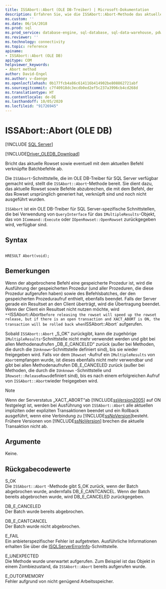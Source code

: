 ```yaml
---
title: ISSAbort::Abort (OLE DB-Treiber) | Microsoft-Dokumentation
description: Erfahren Sie, wie die ISSAbort::Abort-Methode das aktuelle Rowset und alle mit dem aktuellen Befehl im OLE DB-Treiber für SQL Server verknüpften Stapelbefehle aufhebt.
ms.custom: ''
ms.date: 06/14/2018
ms.prod: sql
ms.prod_service: database-engine, sql-database, sql-data-warehouse, pdw
ms.reviewer: ''
ms.technology: connectivity
ms.topic: reference
apiname:
- ISSAbort::Abort (OLE DB)
apitype: COM
helpviewer_keywords:
- Abort method
author: David-Engel
ms.author: v-daenge
ms.openlocfilehash: 0b177fcb4a86c614116b414902be808862721abf
ms.sourcegitcommit: c7f40918dc3ecdb0ed2ef5c237a3996cb4cd268d
ms.translationtype: HT
ms.contentlocale: de-DE
ms.lasthandoff: 10/05/2020
ms.locfileid: "91726945"
---
```

# <a name="issabortabort-ole-db"></a>ISSAbort::Abort (OLE DB)
[!INCLUDE [SQL Server](../../../includes/applies-to-version/sql-asdb-asdbmi-asa-pdw.md)]

[!INCLUDE[Driver_OLEDB_Download](../../../includes/driver_oledb_download.md)]

  Bricht das aktuelle Rowset sowie eventuell mit dem aktuellen Befehl verknüpfte Batchbefehle ab.  
  
Die `ISSAbort`-Schnittstelle, die im OLE DB-Treiber für SQL Server verfügbar gemacht wird, stellt die `ISSAbort::Abort`-Methode bereit. Sie dient dazu, das aktuelle Rowset sowie Befehle abzubrechen, die mit dem Befehl, der das Rowset ursprünglich generiert hat, verknüpft sind und noch nicht ausgeführt wurden.  
  
 `ISSAbort` ist ein OLE DB-Treiber für SQL Server-spezifische Schnittstellen, die bei Verwendung von `QueryInterface` für das `IMultipleResults`-Objekt, das von `ICommand::Execute` oder `IOpenRowset::OpenRowset` zurückgegeben wird, verfügbar sind.  
  
## <a name="syntax"></a>Syntax  
  
```  
  
HRESULT Abort(void);  
```  
  
## <a name="remarks"></a>Bemerkungen  
 Wenn der abgebrochene Befehl eine gespeicherte Prozedur ist, wird die Ausführung der gespeicherten Prozedur (und aller Prozeduren, die diese Prozedur aufgerufen haben) sowie des Befehlsbatches, der den gespeicherten Prozeduraufruf enthielt, ebenfalls beendet. Falls der Server gerade ein Resultset an den Client überträgt, wird die Übertragung beendet. Wenn der Client ein Resultset nicht nutzen möchte, wird `**`ISSAbort::Abort` before releasing the rowset will speed up the rowset release, but if there is an open transaction and XACT_ABORT is ON, the transaction will be rolled back when `ISSAbort::Abort` aufgerufen.  
  
 Sobald `ISSAbort::Abort` „S_OK“ zurückgibt, kann die zugehörige `IMultipleResults`-Schnittstelle nicht mehr verwendet werden und gibt bei allen Methodenaufrufen „DB_E_CANCELED“ zurück (außer bei Methoden, die durch die `IUnknown`-Schnittstelle definiert sind), bis sie wieder freigegeben wird. Falls vor dem `IRowset` -Aufruf ein `IMultipleResults` von `Abort`empfangen wurde, ist dieses ebenfalls nicht mehr verwendbar und gibt bei allen Methodenaufrufen DB_E_CANCELED zurück (außer bei Methoden, die durch die `IUnknown` -Schnittstelle und `IRowset::ReleaseRows`definiert sind), bis es nach einem erfolgreichen Aufruf von `ISSAbort::Abort`wieder freigegeben wird.  
  
> [!NOTE]  
>  Wenn der Serverstatus „XACT_ABORT“ab [!INCLUDE[ssVersion2005](../../../includes/ssversion2005-md.md)] auf ON festgelegt ist, werden bei Ausführung von `ISSAbort::Abort` alle aktuellen impliziten oder expliziten Transaktionen beendet und ein Rollback ausgeführt, wenn eine Verbindung zu [!INCLUDE[ssNoVersion](../../../includes/ssnoversion-md.md)]besteht. Frühere Versionen von [!INCLUDE[ssNoVersion](../../../includes/ssnoversion-md.md)] brechen die aktuelle Transaktion nicht ab.  
  
## <a name="arguments"></a>Argumente  
 Keine.  
  
## <a name="return-code-values"></a>Rückgabecodewerte  
 S_OK  
 Die `ISSAbort::Abort` -Methode gibt S_OK zurück, wenn der Batch abgebrochen wurde, andernfalls DB_E_CANTCANCEL. Wenn der Batch bereits abgebrochen wurde, wird DB_E_CANCELED zurückgegeben.  
  
 DB_E_CANCELED  
 Der Batch wurde bereits abgebrochen.  
  
 DB_E_CANTCANCEL  
 Der Batch wurde nicht abgebrochen.  
  
 E_FAIL  
 Ein anbieterspezifischer Fehler ist aufgetreten. Ausführliche Informationen erhalten Sie über die [ISQLServerErrorInfo](./isqlservererrorinfo-geterrorinfo-ole-db.md?view=sql-server-ver15)-Schnittstelle.  
  
 E_UNEXPECTED  
 Die Methode wurde unerwartet aufgerufen. Zum Beispiel ist das Objekt in einem Zombiezustand, da `ISSAbort::Abort` bereits aufgerufen wurde.  
  
 E_OUTOFMEMORY  
 Fehler aufgrund von nicht genügend Arbeitsspeicher.  
  
